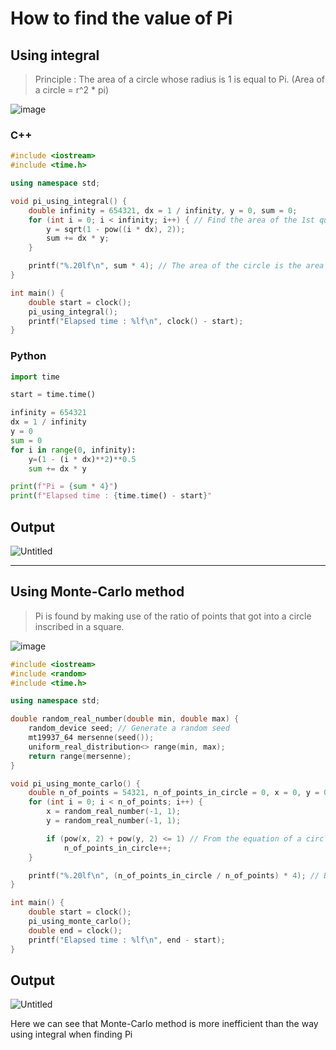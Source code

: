 # How to find the value of Pi

## Using integral
>Principle : The area of a circle whose radius is 1 is equal to Pi. (Area of a circle = r^2 * pi)

![image](https://user-images.githubusercontent.com/67142421/149086756-188a218e-90b2-4221-a46c-bdf6eceed801.png)

### C++
~~~c++
#include <iostream>
#include <time.h>

using namespace std;

void pi_using_integral() {
	double infinity = 654321, dx = 1 / infinity, y = 0, sum = 0;
	for (int i = 0; i < infinity; i++) { // Find the area of the 1st quadrant
		y = sqrt(1 - pow((i * dx), 2));
		sum += dx * y;
	}

	printf("%.20lf\n", sum * 4); // The area of the circle is the area of 1 quadrant times 4
}

int main() {
	double start = clock();
	pi_using_integral();
	printf("Elapsed time : %lf\n", clock() - start);
}
~~~

### Python
~~~python
import time

start = time.time()

infinity = 654321
dx = 1 / infinity
y = 0
sum = 0
for i in range(0, infinity):
    y=(1 - (i * dx)**2)**0.5
    sum += dx * y

print(f"Pi = {sum * 4}")
print(f"Elapsed time : {time.time() - start}"
~~~
## Output
![Untitled](https://user-images.githubusercontent.com/67142421/149087590-95170557-b07f-4e71-8c18-3549582e7030.png)

---
## Using Monte-Carlo method
>Pi is found by making use of the ratio of points that got into a circle inscribed in a square.

![image](https://user-images.githubusercontent.com/67142421/149093113-ddad47b1-4f85-460e-99d1-ad27870553c2.png)

~~~c++
#include <iostream>
#include <random>
#include <time.h>

using namespace std;

double random_real_number(double min, double max) {
	random_device seed; // Generate a random seed
	mt19937_64 mersenne(seed());
	uniform_real_distribution<> range(min, max);
	return range(mersenne);
}

void pi_using_monte_carlo() {
	double n_of_points = 54321, n_of_points_in_circle = 0, x = 0, y = 0;
	for (int i = 0; i < n_of_points; i++) {
		x = random_real_number(-1, 1);
		y = random_real_number(-1, 1);

		if (pow(x, 2) + pow(y, 2) <= 1) // From the equation of a circle
			n_of_points_in_circle++;
	}

	printf("%.20lf\n", (n_of_points_in_circle / n_of_points) * 4); // Because the area of the square that inscribes the circle is 4
}

int main() {
	double start = clock();
	pi_using_monte_carlo();
	double end = clock();
	printf("Elapsed time : %lf\n", end - start);
}
~~~
## Output
![Untitled](https://user-images.githubusercontent.com/67142421/149089208-e8d964c8-2e57-4e0e-9cab-a6155b45d721.png)

Here we can see that Monte-Carlo method is more inefficient than the way using integral when finding Pi
